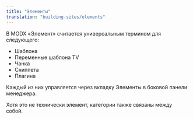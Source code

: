 ```yaml
---
title: "Элементы"
translation: "building-sites/elements"
---
```


В MODX «Элемент» считается универсальным термином для следующего:

- Шаблона
- Переменные шаблона TV
- Чанка
- Сниппета
- Плагина

Каждый из них управляется через вкладку Элементы в боковой панели менеджера.

Хотя это не технически элемент, категории также связаны между собой.
